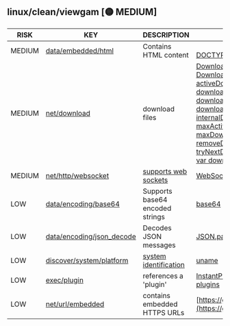 ## linux/clean/viewgam [🟡 MEDIUM]

|  RISK  |                                                                 KEY                                                                 |                                 DESCRIPTION                                 |                                                                                                                                                                                                                                                                                                                                                                                                                                                                                       EVIDENCE                                                                                                                                                                                                                                                                                                                                                                                                                                                                                       |
|--------|-------------------------------------------------------------------------------------------------------------------------------------|-----------------------------------------------------------------------------|--------------------------------------------------------------------------------------------------------------------------------------------------------------------------------------------------------------------------------------------------------------------------------------------------------------------------------------------------------------------------------------------------------------------------------------------------------------------------------------------------------------------------------------------------------------------------------------------------------------------------------------------------------------------------------------------------------------------------------------------------------------------------------------------------------------------------------------------------------------------------------------------------------------------------------------------------------------------------------------|
| MEDIUM | [data/embedded/html](https://github.com/chainguard-dev/malcontent/blob/main/rules/data/embedded/embedded-html.yara#html)            | Contains HTML content                                                       | [<html>](https://github.com/search?q=%3Chtml%3E&type=code)<br>[DOCTYPE html](https://github.com/search?q=DOCTYPE+html&type=code)                                                                                                                                                                                                                                                                                                                                                                                                                                                                                                                                                                                                                                                                                                                                                                                                                                                     |
| MEDIUM | [net/download](https://github.com/chainguard-dev/malcontent/blob/main/rules/net/download/download.yara#download)                    | download files                                                              | [Download manager stalled](https://github.com/search?q=Download+manager+stalled&type=code)<br>[DownloadManager](https://github.com/search?q=DownloadManager&type=code)<br>[activeDownloads](https://github.com/search?q=activeDownloads&type=code)<br>[downloadCount--](https://github.com/search?q=downloadCount--&type=code)<br>[downloadStartTimer](https://github.com/search?q=downloadStartTimer&type=code)<br>[downloading](https://github.com/search?q=downloading&type=code)<br>[internalDownloadCount-](https://github.com/search?q=internalDownloadCount-&type=code)<br>[maxActiveDownloads](https://github.com/search?q=maxActiveDownloads&type=code)<br>[maxDownloads](https://github.com/search?q=maxDownloads&type=code)<br>[removeDownload](https://github.com/search?q=removeDownload&type=code)<br>[tryNextDownload](https://github.com/search?q=tryNextDownload&type=code)<br>[var downloadCallbacks](https://github.com/search?q=var+downloadCallbacks&type=code) |
| MEDIUM | [net/http/websocket](https://github.com/chainguard-dev/malcontent/blob/main/rules/net/http/websocket.yara#websocket)                | [supports web sockets](https://www.rfc-editor.org/rfc/rfc6455)              | [WebSocket](https://github.com/search?q=WebSocket&type=code)                                                                                                                                                                                                                                                                                                                                                                                                                                                                                                                                                                                                                                                                                                                                                                                                                                                                                                                         |
| LOW    | [data/encoding/base64](https://github.com/chainguard-dev/malcontent/blob/main/rules/data/encoding/base64.yara#b64)                  | Supports base64 encoded strings                                             | [base64](https://github.com/search?q=base64&type=code)                                                                                                                                                                                                                                                                                                                                                                                                                                                                                                                                                                                                                                                                                                                                                                                                                                                                                                                               |
| LOW    | [data/encoding/json_decode](https://github.com/chainguard-dev/malcontent/blob/main/rules/data/encoding/json-decode.yara#jsondecode) | Decodes JSON messages                                                       | [JSON.parse](https://github.com/search?q=JSON.parse&type=code)                                                                                                                                                                                                                                                                                                                                                                                                                                                                                                                                                                                                                                                                                                                                                                                                                                                                                                                       |
| LOW    | [discover/system/platform](https://github.com/chainguard-dev/malcontent/blob/main/rules/discover/system/platform.yara#uname)        | [system identification](https://man7.org/linux/man-pages/man1/uname.1.html) | [uname](https://github.com/search?q=uname&type=code)                                                                                                                                                                                                                                                                                                                                                                                                                                                                                                                                                                                                                                                                                                                                                                                                                                                                                                                                 |
| LOW    | [exec/plugin](https://github.com/chainguard-dev/malcontent/blob/main/rules/exec/plugin/plugin.yara#plugin)                          | references a 'plugin'                                                       | [InstantPluginATXCtrl](https://github.com/search?q=InstantPluginATXCtrl&type=code)<br>[plugins](https://github.com/search?q=plugins&type=code)                                                                                                                                                                                                                                                                                                                                                                                                                                                                                                                                                                                                                                                                                                                                                                                                                                       |
| LOW    | [net/url/embedded](https://github.com/chainguard-dev/malcontent/blob/main/rules/net/url/embedded.yara#https_url)                    | contains embedded HTTPS URLs                                                | [https://github.com/x3dom/x3dom/tree/](https://github.com/x3dom/x3dom/tree/)                                                                                                                                                                                                                                                                                                                                                                                                                                                                                                                                                                                                                                                                                                                                                                                                                                                                                                         |

